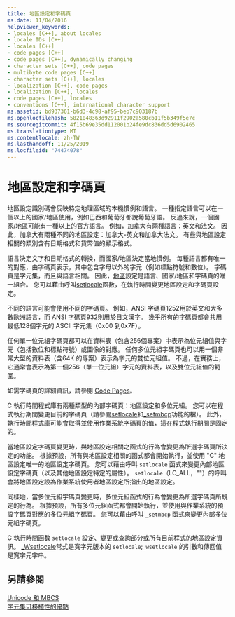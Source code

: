 ```yaml
---
title: 地區設定和字碼頁
ms.date: 11/04/2016
helpviewer_keywords:
- locales [C++], about locales
- locale IDs [C++]
- locales [C++]
- code pages [C++]
- code pages [C++], dynamically changing
- character sets [C++], code pages
- multibyte code pages [C++]
- character sets [C++], locales
- localization [C++], code pages
- localization [C++], locales
- code pages [C++], locales
- conventions [C++], international character support
ms.assetid: bd937361-b6d3-4c98-af95-beb7c903187b
ms.openlocfilehash: 5821048363d92911f2902a580cb11f5b349f5e7c
ms.sourcegitcommit: 4f15b69e35dd112001b24fe9dc836dd5d6902465
ms.translationtype: MT
ms.contentlocale: zh-TW
ms.lasthandoff: 11/25/2019
ms.locfileid: "74474078"
---
```

# <a name="locales-and-code-pages"></a>地區設定和字碼頁

地區設定識別碼會反映特定地理區域的本機慣例和語言。 一種指定語言可以在一個以上的國家/地區使用，例如巴西和葡萄牙都說葡萄牙語。 反過來說，一個國家/地區可能有一種以上的官方語言。 例如，加拿大有兩種語言：英文和法文。 因此，加拿大有兩種不同的地區設定：加拿大-英文和加拿大法文。 有些與地區設定相關的類別含有日期格式和貨幣值的顯示格式。

語言決定文字和日期格式的轉換，而國家/地區決定當地慣例。 每種語言都有唯一的對應，由字碼頁表示，其中包含字母以外的字元（例如標點符號和數位）。 字碼頁是字元集，而且與語言相關。 因此，[地區](../c-runtime-library/locale.md)設定是語言、國家/地區和字碼頁的唯一組合。 您可以藉由呼叫[setlocale](../c-runtime-library/reference/setlocale-wsetlocale.md)函數，在執行時間變更地區設定和字碼頁設定。

不同的語言可能會使用不同的字碼頁。 例如，ANSI 字碼頁1252用於英文和大多數歐洲語言，而 ANSI 字碼頁932則用於日文漢字。 幾乎所有的字碼頁都會共用最低128個字元的 ASCII 字元集（0x00 到0x7F）。

任何單一位元組字碼頁都可以在資料表（包含256個專案）中表示為位元組值與字元（包括數位和標點符號）或圖像的對應。 任何多位元組字碼頁也可以用一個非常大型的資料表（含64K 的專案）表示為字元的雙位元組值。 不過，在實務上，它通常會表示為第一個256（單一位元組）字元的資料表，以及雙位元組值的範圍。

如需字碼頁的詳細資訊，請參閱 [Code Pages](../c-runtime-library/code-pages.md)。

C 執行時間程式庫有兩種類型的內部字碼頁：地區設定和多位元組。 您可以在程式執行期間變更目前的字碼頁（請參閱[setlocale](../c-runtime-library/reference/setlocale-wsetlocale.md)和[_setmbcp](../c-runtime-library/reference/setmbcp.md)功能的檔）。 此外，執行時間程式庫可能會取得並使用作業系統字碼頁的值，這在程式執行期間是固定的。

當地區設定字碼頁變更時，與地區設定相關之函式的行為會變更為所選字碼頁所決定的功能。 根據預設，所有與地區設定相關的函式都會開始執行，並使用 "C" 地區設定唯一的地區設定字碼頁。 您可以藉由呼叫 `setlocale` 函式來變更內部地區設定字碼頁（以及其他地區設定特定的屬性）。 `setlocale`（LC_ALL，""）的呼叫會將地區設定設為作業系統使用者地區設定所指出的地區設定。

同樣地，當多位元組字碼頁變更時，多位元組函式的行為會變更為所選字碼頁所規定的行為。 根據預設，所有多位元組函式都會開始執行，並使用與作業系統的預設字碼頁對應的多位元組字碼頁。 您可以藉由呼叫 `_setmbcp` 函式來變更內部多位元組字碼頁。

C 執行時間函數 `setlocale` 設定、變更或查詢部分或所有目前程式的地區設定資訊。 [_Wsetlocale](../c-runtime-library/reference/setlocale-wsetlocale.md)常式是寬字元版本的 `setlocale`;`_wsetlocale` 的引數和傳回值是寬字元字串。

## <a name="see-also"></a>另請參閱

[Unicode 和 MBCS](../text/unicode-and-mbcs.md)<br/>
[字元集可移植性的優點](../text/benefits-of-character-set-portability.md)
